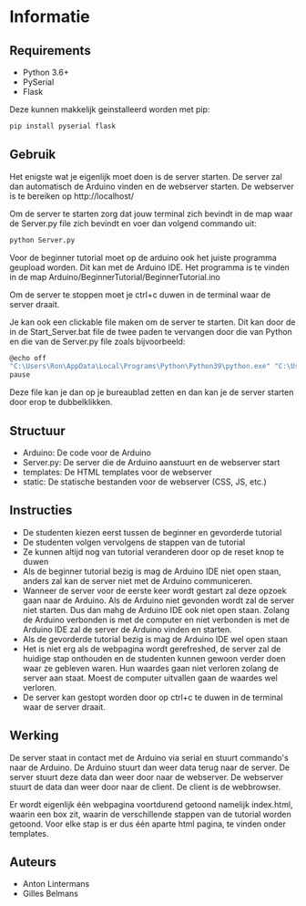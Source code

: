 # Informatie

## Requirements
- Python 3.6+
- PySerial
- Flask

Deze kunnen makkelijk geinstalleerd worden met pip:
```bash
pip install pyserial flask
```

## Gebruik
Het enigste wat je eigenlijk moet doen is de server starten. De server zal dan automatisch de Arduino vinden en de webserver starten. De webserver is te bereiken op http://localhost/

Om de server te starten zorg dat jouw terminal zich bevindt in de map waar de Server.py file zich bevindt en voer dan volgend commando uit:
```bash
python Server.py
```

Voor de beginner tutorial moet op de arduino ook het juiste programma geupload worden. Dit kan met de Arduino IDE. Het programma is te vinden in de map Arduino/BeginnerTutorial/BeginnerTutorial.ino

Om de server te stoppen moet je ctrl+c duwen in de terminal waar de server draait.


Je kan ook een clickable file maken om de server te starten. Dit kan door de in de Start_Server.bat file de twee paden te vervangen door die van Python en die van de Server.py file zoals bijvoorbeeld:
```bash
@echo off
"C:\Users\Ron\AppData\Local\Programs\Python\Python39\python.exe" "C:\Users\Ron\Desktop\Startersdagen\Informatie\Server.py"
pause
```
Deze file kan je dan op je bureaublad zetten en dan kan je de server starten door erop te dubbelklikken.


## Structuur
- Arduino: De code voor de Arduino
- Server.py: De server die de Arduino aanstuurt en de webserver start
- templates: De HTML templates voor de webserver
- static: De statische bestanden voor de webserver (CSS, JS, etc.)

## Instructies
- De studenten kiezen eerst tussen de beginner en gevorderde tutorial
- De studenten volgen vervolgens de stappen van de tutorial 
- Ze kunnen altijd nog van tutorial veranderen door op de reset knop te duwen
- Als de beginner tutorial bezig is mag de Arduino IDE niet open staan, anders zal kan de server niet met de Arduino communiceren.
- Wanneer de server voor de eerste keer wordt gestart zal deze opzoek gaan naar de Arduino. Als de Arduino niet gevonden wordt zal de server niet starten. Dus dan mahg de Arduino IDE ook niet open staan. Zolang de Arduino verbonden is met de computer en niet verbonden is met de Arduino IDE zal de server de Arduino vinden en starten.
- Als de gevorderde tutorial bezig is mag de Arduino IDE wel open staan
- Het is niet erg als de webpagina wordt gerefreshed, de server zal de huidige stap onthouden en de studenten kunnen gewoon verder doen waar ze gebleven waren. Hun waardes gaan niet verloren zolang de server aan staat. Moest de computer uitvallen gaan de waardes wel verloren. 
- De server kan gestopt worden door op ctrl+c te duwen in de terminal waar de server draait.



## Werking
De server staat in contact met de Arduino via serial en stuurt commando's naar de Arduino. De Arduino stuurt dan weer data terug naar de server. De server stuurt deze data dan weer door naar de webserver. De webserver stuurt de data dan weer door naar de client. De client is de webbrowser. 

Er wordt eigenlijk één webpagina voortdurend getoond namelijk index.html, waarin een box zit, waarin de verschillende stappen van de tutorial worden getoond. Voor elke stap is er dus één aparte html pagina, te vinden onder templates. 

## Auteurs 
- Anton Lintermans
- Gilles Belmans

